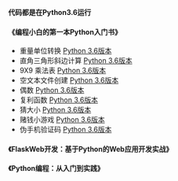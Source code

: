 **代码都是在Python3.6运行**

#### 《编程小白的第一本Python入门书》
* 重量单位转换 [Python 3.6版本](编程小白的第一本Python入门书/WeightConvertPy3.py)
* 直角三角形斜边计算 [Python 3.6版本](编程小白的第一本Python入门书/HypotenusePy3.py)
* 9X9 乘法表 [Python 3.6版本](编程小白的第一本Python入门书/MultiplicationTablePy3.py)  
* 空文本文件创建 [Python 3.6版本](编程小白的第一本Python入门书/CreatFilesPy3.py)
* 偶数 [Python 3.6版本](编程小白的第一本Python入门书/EvenNumberPy3.py)
* 复利函数 [Python 3.6版本](编程小白的第一本Python入门书/CompoundPy3.py)
* 猜大小 [Python 3.6版本](编程小白的第一本Python入门书/GuessTheSizePy3.py)
* 赌钱小游戏 [Python 3.6版本](编程小白的第一本Python入门书/BetGamePy3.py)
* 伪手机验证码 [Python 3.6版本](编程小白的第一本Python入门书/PhoneNumVerificationPy3.py)

#### 《FlaskWeb开发：基于Python的Web应用开发实战》





#### 《Python编程：从入门到实践》



